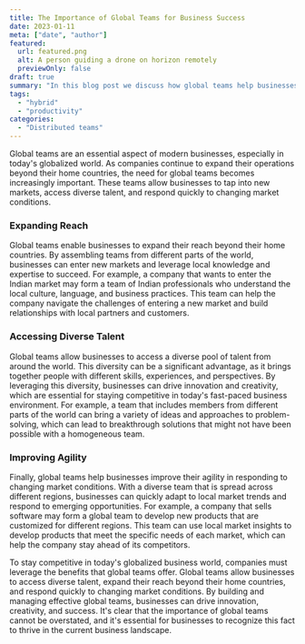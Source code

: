 ```yaml
---
title: The Importance of Global Teams for Business Success
date: 2023-01-11
meta: ["date", "author"]
featured:
  url: featured.png
  alt: A person guiding a drone on horizon remotely
  previewOnly: false
draft: true
summary: "In this blog post we discuss how global teams help businesses expand their reach, access diverse talent, and improve their agility in responding to changing market conditions"
tags:
  - "hybrid"
  - "productivity"
categories:
  - "Distributed teams"
---
```

Global teams are an essential aspect of modern businesses, especially in today's globalized world. As companies continue to expand their operations beyond their home countries, the need for global teams becomes increasingly important. These teams allow businesses to tap into new markets, access diverse talent, and respond quickly to changing market conditions.

### Expanding Reach
Global teams enable businesses to expand their reach beyond their home countries. By assembling teams from different parts of the world, businesses can enter new markets and leverage local knowledge and expertise to succeed. For example, a company that wants to enter the Indian market may form a team of Indian professionals who understand the local culture, language, and business practices. This team can help the company navigate the challenges of entering a new market and build relationships with local partners and customers.

### Accessing Diverse Talent
Global teams allow businesses to access a diverse pool of talent from around the world. This diversity can be a significant advantage, as it brings together people with different skills, experiences, and perspectives. By leveraging this diversity, businesses can drive innovation and creativity, which are essential for staying competitive in today's fast-paced business environment. For example, a team that includes members from different parts of the world can bring a variety of ideas and approaches to problem-solving, which can lead to breakthrough solutions that might not have been possible with a homogeneous team.

### Improving Agility
Finally, global teams help businesses improve their agility in responding to changing market conditions. With a diverse team that is spread across different regions, businesses can quickly adapt to local market trends and respond to emerging opportunities. For example, a company that sells software may form a global team to develop new products that are customized for different regions. This team can use local market insights to develop products that meet the specific needs of each market, which can help the company stay ahead of its competitors.

To stay competitive in today's globalized business world, companies must leverage the benefits that global teams offer. Global teams allow businesses to access diverse talent, expand their reach beyond their home countries, and respond quickly to changing market conditions. By building and managing effective global teams, businesses can drive innovation, creativity, and success. It's clear that the importance of global teams cannot be overstated, and it's essential for businesses to recognize this fact to thrive in the current business landscape.

